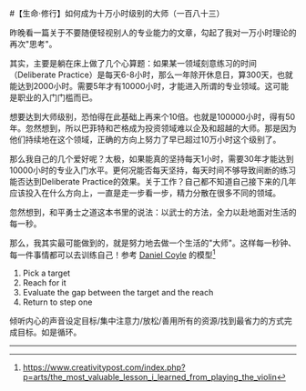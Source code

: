 #【生命⋅修行】如何成为十万小时级别的大师（一百八十三）

昨晚看一篇关于不要随便轻视别人的专业能力的文章，勾起了我对一万小时理论的再次"思考"。

其实，主要是躺在床上做了几个心算题：如果某一领域刻意练习的时间（Deliberate Practice）是每天6-8小时，那么一年除开休息日，算300天，也就能达到2000小时。需要5年才有10000小时，才能进入所谓的专业领域。这可能是职业的入门门槛而已。

想要达到大师级别，恐怕得在此基础上再来个10倍。也就是100000小时，得有50年。忽然想到，所以巴菲特和芒格成为投资领域难以企及和超越的大师。那是因为他们持续地在这个领域，正确的方向上努力了早已超过10万小时这个级别了。

那么我自己的几个爱好呢？太极，如果能真的坚持每天1小时，需要30年才能达到10000小时的专业入门水平。更何况能否每天坚持，每天时间不够导致间断的练习能否达到Deliberate Practice的效果。关于工作？自己都不知道自己接下来的几年应该投入在什么方向上，一直是走一步看一步，精力分散在很多不同的领域。

忽然想到，和平勇士之道这本书里的说法：以武士的方法，全力以赴地面对生活的每一秒。

那么，我其实最可能做到的，就是努力地去做一个生活的"大师"。这样每一秒钟、每一件事情都可以去训练自己！参考 [Daniel Coyle](http://thetalentcode.com/) 的模型[^1]

1. Pick a target
2. Reach for it
3. Evaluate the gap between the target and the reach
4. Return to step one

倾听内心的声音设定目标/集中注意力/放松/善用所有的资源/找到最省力的方式完成目标。如是循环。

----

[^1]: https://www.creativitypost.com/index.php?p=arts/the_most_valuable_lesson_i_learned_from_playing_the_violin